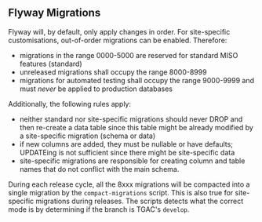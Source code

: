Flyway Migrations
-----------------

Flyway will, by default, only apply changes in order. For site-specific customisations, out-of-order migrations can be enabled. Therefore:

- migrations in the range 0000-5000 are reserved for standard MISO features (standard)
- unreleased migrations shall occupy the range 8000-8999
- migrations for automated testing shall occupy the range 9000-9999 and must *never* be applied to production databases

Additionally, the following rules apply:
- neither standard nor site-specific migrations should never DROP and then re-create a data table since this table might be already modified by a site-specific migration (schema or data)
- if new columns are added, they must be nullable or have defaults; UPDATEing is not sufficient since there might be site-specific data
- site-specific migrations are responsible for creating column and table names that do not conflict with the main schema.

During each release cycle, all the 8xxx migrations will be compacted into a
single migration by the `compact-migrations` script. This is also true for
site-specific migrations during releases. The scripts detects what the correct
mode is by determining if the branch is TGAC's `develop`.
